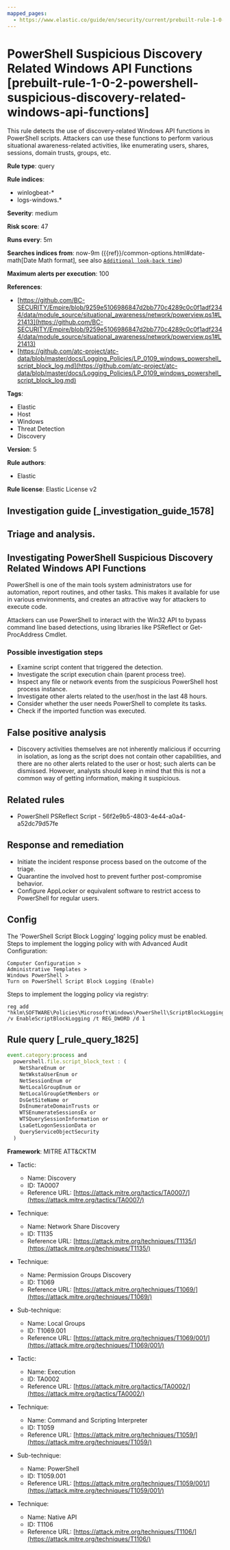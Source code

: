```yaml
---
mapped_pages:
  - https://www.elastic.co/guide/en/security/current/prebuilt-rule-1-0-2-powershell-suspicious-discovery-related-windows-api-functions.html
---
```


# PowerShell Suspicious Discovery Related Windows API Functions [prebuilt-rule-1-0-2-powershell-suspicious-discovery-related-windows-api-functions]

This rule detects the use of discovery-related Windows API functions in PowerShell scripts. Attackers can use these functions to perform various situational awareness-related activities, like enumerating users, shares, sessions, domain trusts, groups, etc.

**Rule type**: query

**Rule indices**:

* winlogbeat-*
* logs-windows.*

**Severity**: medium

**Risk score**: 47

**Runs every**: 5m

**Searches indices from**: now-9m ({{ref}}/common-options.html#date-math[Date Math format], see also [`Additional look-back time`](docs-content://solutions/security/detect-and-alert/create-detection-rule.md#rule-schedule))

**Maximum alerts per execution**: 100

**References**:

* [https://github.com/BC-SECURITY/Empire/blob/9259e5106986847d2bb770c4289c0c0f1adf2344/data/module_source/situational_awareness/network/powerview.ps1#L21413](https://github.com/BC-SECURITY/Empire/blob/9259e5106986847d2bb770c4289c0c0f1adf2344/data/module_source/situational_awareness/network/powerview.ps1#L21413)
* [https://github.com/atc-project/atc-data/blob/master/docs/Logging_Policies/LP_0109_windows_powershell_script_block_log.md](https://github.com/atc-project/atc-data/blob/master/docs/Logging_Policies/LP_0109_windows_powershell_script_block_log.md)

**Tags**:

* Elastic
* Host
* Windows
* Threat Detection
* Discovery

**Version**: 5

**Rule authors**:

* Elastic

**Rule license**: Elastic License v2

## Investigation guide [_investigation_guide_1578]

## Triage and analysis.

## Investigating PowerShell Suspicious Discovery Related Windows API Functions

PowerShell is one of the main tools system administrators use for automation, report routines, and other tasks. This
makes it available for use in various environments, and creates an attractive way for attackers to execute code.

Attackers can use PowerShell to interact with the Win32 API to bypass command line based detections, using libraries
like PSReflect or Get-ProcAddress Cmdlet.

### Possible investigation steps

- Examine script content that triggered the detection.
- Investigate the script execution chain (parent process tree).
- Inspect any file or network events from the suspicious PowerShell host process instance.
- Investigate other alerts related to the user/host in the last 48 hours.
- Consider whether the user needs PowerShell to complete its tasks.
- Check if the imported function was executed.

## False positive analysis

- Discovery activities themselves are not inherently malicious if occurring in isolation, as long as the script does not
contain other capabilities, and there are no other alerts related to the user or host; such alerts can be dismissed.
However, analysts should keep in mind that this is not a common way of getting information, making it suspicious.

## Related rules

- PowerShell PSReflect Script - 56f2e9b5-4803-4e44-a0a4-a52dc79d57fe

## Response and remediation

- Initiate the incident response process based on the outcome of the triage.
- Quarantine the involved host to prevent further post-compromise behavior.
- Configure AppLocker or equivalent software to restrict access to PowerShell for regular users.

## Config

The 'PowerShell Script Block Logging' logging policy must be enabled.
Steps to implement the logging policy with with Advanced Audit Configuration:

```
Computer Configuration >
Administrative Templates >
Windows PowerShell >
Turn on PowerShell Script Block Logging (Enable)
```

Steps to implement the logging policy via registry:

```
reg add "hklm\SOFTWARE\Policies\Microsoft\Windows\PowerShell\ScriptBlockLogging" /v EnableScriptBlockLogging /t REG_DWORD /d 1
```

## Rule query [_rule_query_1825]

```js
event.category:process and
  powershell.file.script_block_text : (
    NetShareEnum or
    NetWkstaUserEnum or
    NetSessionEnum or
    NetLocalGroupEnum or
    NetLocalGroupGetMembers or
    DsGetSiteName or
    DsEnumerateDomainTrusts or
    WTSEnumerateSessionsEx or
    WTSQuerySessionInformation or
    LsaGetLogonSessionData or
    QueryServiceObjectSecurity
  )
```

**Framework**: MITRE ATT&CKTM

* Tactic:

    * Name: Discovery
    * ID: TA0007
    * Reference URL: [https://attack.mitre.org/tactics/TA0007/](https://attack.mitre.org/tactics/TA0007/)

* Technique:

    * Name: Network Share Discovery
    * ID: T1135
    * Reference URL: [https://attack.mitre.org/techniques/T1135/](https://attack.mitre.org/techniques/T1135/)

* Technique:

    * Name: Permission Groups Discovery
    * ID: T1069
    * Reference URL: [https://attack.mitre.org/techniques/T1069/](https://attack.mitre.org/techniques/T1069/)

* Sub-technique:

    * Name: Local Groups
    * ID: T1069.001
    * Reference URL: [https://attack.mitre.org/techniques/T1069/001/](https://attack.mitre.org/techniques/T1069/001/)

* Tactic:

    * Name: Execution
    * ID: TA0002
    * Reference URL: [https://attack.mitre.org/tactics/TA0002/](https://attack.mitre.org/tactics/TA0002/)

* Technique:

    * Name: Command and Scripting Interpreter
    * ID: T1059
    * Reference URL: [https://attack.mitre.org/techniques/T1059/](https://attack.mitre.org/techniques/T1059/)

* Sub-technique:

    * Name: PowerShell
    * ID: T1059.001
    * Reference URL: [https://attack.mitre.org/techniques/T1059/001/](https://attack.mitre.org/techniques/T1059/001/)

* Technique:

    * Name: Native API
    * ID: T1106
    * Reference URL: [https://attack.mitre.org/techniques/T1106/](https://attack.mitre.org/techniques/T1106/)



